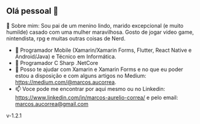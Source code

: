 ## Olá pessoal 👋 

💬 Sobre mim: Sou pai de um menino lindo, marido excepcional (e muito humilde) casado com uma mulher maravilhosa. Gosto de jogar video game, nintendista, rpg e muitas outras coisas de Nerd.

- 🔭 Programador Mobile (Xamarin/Xamarin Forms, Flutter, React Native e Android/Java) e Técnico em Informática.
- 🔭 Programador C Sharp .NetCore 
- 👯 Posso te ajudar com Xamarin e Xamarin Forms e no que eu poder estou a disposição e com alguns artigos no Medium: https://medium.com/@marcos.aucorrea.
- 📫 Voce pode me encontrar por aqui mesmo ou no Linkedin: https://www.linkedin.com/in/marcos-aurelio-correa/ e pelo email: marcos.aucorrea@gmail.com

v-1.2.1
